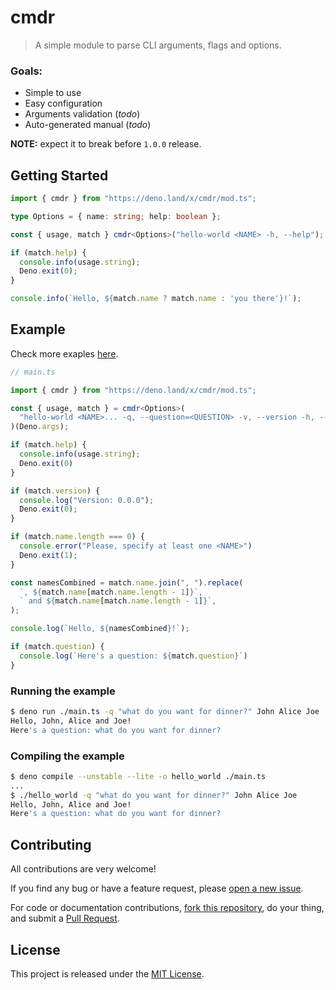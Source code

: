 # cmdr

> A simple module to parse CLI arguments, flags and options.

### Goals:

- Simple to use
- Easy configuration
- Arguments validation (*todo*)
- Auto-generated manual (*todo*)

**NOTE:** expect it to break before `1.0.0` release.

## Getting Started

```typescript
import { cmdr } from "https://deno.land/x/cmdr/mod.ts";

type Options = { name: string; help: boolean };

const { usage, match } cmdr<Options>("hello-world <NAME> -h, --help");

if (match.help) {
  console.info(usage.string);
  Deno.exit(0);
}

console.info(`Hello, ${match.name ? match.name : 'you there'}!`);
```

## Example

Check more exaples [here](/examples).

```typescript
// main.ts

import { cmdr } from "https://deno.land/x/cmdr/mod.ts";

const { usage, match } = cmdr<Options>(
  "hello-world <NAME>... -q, --question=<QUESTION> -v, --version -h, --help",
)(Deno.args);

if (match.help) {
  console.info(usage.string);
  Deno.exit(0)
}

if (match.version) {
  console.log("Version: 0.0.0");
  Deno.exit(0);
}

if (match.name.length === 0) {
  console.error("Please, specify at least one <NAME>")
  Deno.exit(1);
}

const namesCombined = match.name.join(", ").replace(
  `, ${match.name[match.name.length - 1]}`,
  ` and ${match.name[match.name.length - 1]}`,
);

console.log(`Hello, ${namesCombined}!`);

if (match.question) {
  console.log(`Here's a question: ${match.question}`)
}
```

### Running the example

```bash
$ deno run ./main.ts -q "what do you want for dinner?" John Alice Joe
Hello, John, Alice and Joe!
Here's a question: what do you want for dinner?
```

### Compiling the example

```bash
$ deno compile --unstable --lite -o hello_world ./main.ts
...
$ ./hello_world -q "what do you want for dinner?" John Alice Joe
Hello, John, Alice and Joe!
Here's a question: what do you want for dinner?
```

## Contributing

All contributions are very welcome!

If you find any bug or have a feature request, please [open a new issue](/issues).

For code or documentation contributions, [fork this repository](), do your thing, and submit a [Pull Request]().

## License

This project is released under the [MIT License](/LICENSE).
